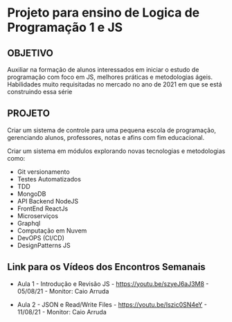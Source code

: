 # Projeto para ensino de Logica de Programação 1 e JS

## OBJETIVO

Auxiliar na formação de alunos interessados em iniciar o estudo de programação
com foco em JS, melhores práticas e metodologias ágeis. Habilidades muito
requisitadas no mercado no ano de 2021 em que se está construindo essa série

## PROJETO

Criar um sistema de controle para uma pequena escola de programação, gerenciando
alunos, professores, notas e afins com fim educacional.

Criar um sistema em módulos explorando novas tecnologias e metodologias como:
- Git versionamento
- Testes Automatizados
- TDD
- MongoDB
- API Backend NodeJS
- FrontEnd ReactJs
- Microserviços
- Graphql
- Computação em Nuvem
- DevOPS (CI/CD)
- DesignPatterns JS

## Link para os Vídeos dos Encontros Semanais

- Aula 1 - Introdução e Revisão JS - https://youtu.be/szyeJ6aJ3M8 - 05/08/21 - Monitor: Caio Arruda

- Aula 2 - JSON e Read/Write Files - https://youtu.be/Iszic0SN4eY - 11/08/21 - Monitor: Caio Arruda


